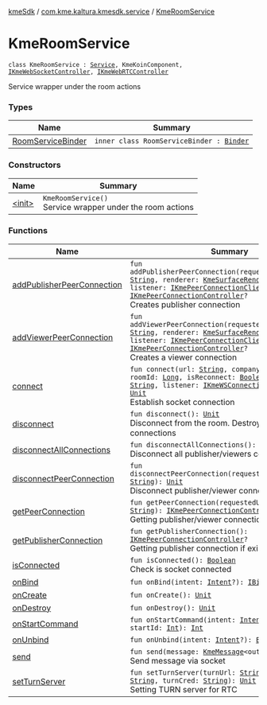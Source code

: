 [kmeSdk](../../index.md) / [com.kme.kaltura.kmesdk.service](../index.md) / [KmeRoomService](./index.md)

# KmeRoomService

`class KmeRoomService : `[`Service`](https://developer.android.com/reference/android/app/Service.html)`, KmeKoinComponent, `[`IKmeWebSocketController`](../../com.kme.kaltura.kmesdk.controller/-i-kme-web-socket-controller/index.md)`, `[`IKmeWebRTCController`](../../com.kme.kaltura.kmesdk.controller/-i-kme-web-r-t-c-controller/index.md)

Service wrapper under the room actions

### Types

| Name | Summary |
|---|---|
| [RoomServiceBinder](-room-service-binder/index.md) | `inner class RoomServiceBinder : `[`Binder`](https://developer.android.com/reference/android/os/Binder.html) |

### Constructors

| Name | Summary |
|---|---|
| [&lt;init&gt;](-init-.md) | `KmeRoomService()`<br>Service wrapper under the room actions |

### Functions

| Name | Summary |
|---|---|
| [addPublisherPeerConnection](add-publisher-peer-connection.md) | `fun addPublisherPeerConnection(requestedUserIdStream: `[`String`](https://kotlinlang.org/api/latest/jvm/stdlib/kotlin/-string/index.html)`, renderer: `[`KmeSurfaceRendererView`](../../com.kme.kaltura.kmesdk.webrtc.view/-kme-surface-renderer-view/index.md)`, listener: `[`IKmePeerConnectionClientEvents`](../../com.kme.kaltura.kmesdk.webrtc.peerconnection/-i-kme-peer-connection-client-events/index.md)`): `[`IKmePeerConnectionController`](../../com.kme.kaltura.kmesdk.controller/-i-kme-peer-connection-controller/index.md)`?`<br>Creates publisher connection |
| [addViewerPeerConnection](add-viewer-peer-connection.md) | `fun addViewerPeerConnection(requestedUserIdStream: `[`String`](https://kotlinlang.org/api/latest/jvm/stdlib/kotlin/-string/index.html)`, renderer: `[`KmeSurfaceRendererView`](../../com.kme.kaltura.kmesdk.webrtc.view/-kme-surface-renderer-view/index.md)`, listener: `[`IKmePeerConnectionClientEvents`](../../com.kme.kaltura.kmesdk.webrtc.peerconnection/-i-kme-peer-connection-client-events/index.md)`): `[`IKmePeerConnectionController`](../../com.kme.kaltura.kmesdk.controller/-i-kme-peer-connection-controller/index.md)`?`<br>Creates a viewer connection |
| [connect](connect.md) | `fun connect(url: `[`String`](https://kotlinlang.org/api/latest/jvm/stdlib/kotlin/-string/index.html)`, companyId: `[`Long`](https://kotlinlang.org/api/latest/jvm/stdlib/kotlin/-long/index.html)`, roomId: `[`Long`](https://kotlinlang.org/api/latest/jvm/stdlib/kotlin/-long/index.html)`, isReconnect: `[`Boolean`](https://kotlinlang.org/api/latest/jvm/stdlib/kotlin/-boolean/index.html)`, token: `[`String`](https://kotlinlang.org/api/latest/jvm/stdlib/kotlin/-string/index.html)`, listener: `[`IKmeWSConnectionListener`](../../com.kme.kaltura.kmesdk.ws/-i-kme-w-s-connection-listener/index.md)`): `[`Unit`](https://kotlinlang.org/api/latest/jvm/stdlib/kotlin/-unit/index.html)<br>Establish socket connection |
| [disconnect](disconnect.md) | `fun disconnect(): `[`Unit`](https://kotlinlang.org/api/latest/jvm/stdlib/kotlin/-unit/index.html)<br>Disconnect from the room. Destroy all related connections |
| [disconnectAllConnections](disconnect-all-connections.md) | `fun disconnectAllConnections(): `[`Unit`](https://kotlinlang.org/api/latest/jvm/stdlib/kotlin/-unit/index.html)<br>Disconnect all publisher/viewers connections |
| [disconnectPeerConnection](disconnect-peer-connection.md) | `fun disconnectPeerConnection(requestedUserIdStream: `[`String`](https://kotlinlang.org/api/latest/jvm/stdlib/kotlin/-string/index.html)`): `[`Unit`](https://kotlinlang.org/api/latest/jvm/stdlib/kotlin/-unit/index.html)<br>Disconnect publisher/viewer connection by id |
| [getPeerConnection](get-peer-connection.md) | `fun getPeerConnection(requestedUserIdStream: `[`String`](https://kotlinlang.org/api/latest/jvm/stdlib/kotlin/-string/index.html)`): `[`IKmePeerConnectionController`](../../com.kme.kaltura.kmesdk.controller/-i-kme-peer-connection-controller/index.md)`?`<br>Getting publisher/viewer connection by id |
| [getPublisherConnection](get-publisher-connection.md) | `fun getPublisherConnection(): `[`IKmePeerConnectionController`](../../com.kme.kaltura.kmesdk.controller/-i-kme-peer-connection-controller/index.md)`?`<br>Getting publisher connection if exist |
| [isConnected](is-connected.md) | `fun isConnected(): `[`Boolean`](https://kotlinlang.org/api/latest/jvm/stdlib/kotlin/-boolean/index.html)<br>Check is socket connected |
| [onBind](on-bind.md) | `fun onBind(intent: `[`Intent`](https://developer.android.com/reference/android/content/Intent.html)`?): `[`IBinder`](https://developer.android.com/reference/android/os/IBinder.html) |
| [onCreate](on-create.md) | `fun onCreate(): `[`Unit`](https://kotlinlang.org/api/latest/jvm/stdlib/kotlin/-unit/index.html) |
| [onDestroy](on-destroy.md) | `fun onDestroy(): `[`Unit`](https://kotlinlang.org/api/latest/jvm/stdlib/kotlin/-unit/index.html) |
| [onStartCommand](on-start-command.md) | `fun onStartCommand(intent: `[`Intent`](https://developer.android.com/reference/android/content/Intent.html)`?, flags: `[`Int`](https://kotlinlang.org/api/latest/jvm/stdlib/kotlin/-int/index.html)`, startId: `[`Int`](https://kotlinlang.org/api/latest/jvm/stdlib/kotlin/-int/index.html)`): `[`Int`](https://kotlinlang.org/api/latest/jvm/stdlib/kotlin/-int/index.html) |
| [onUnbind](on-unbind.md) | `fun onUnbind(intent: `[`Intent`](https://developer.android.com/reference/android/content/Intent.html)`?): `[`Boolean`](https://kotlinlang.org/api/latest/jvm/stdlib/kotlin/-boolean/index.html) |
| [send](send.md) | `fun send(message: `[`KmeMessage`](../../com.kme.kaltura.kmesdk.ws.message/-kme-message/index.md)`<out `[`Payload`](../../com.kme.kaltura.kmesdk.ws.message/-kme-message/-payload/index.md)`>): `[`Unit`](https://kotlinlang.org/api/latest/jvm/stdlib/kotlin/-unit/index.html)<br>Send message via socket |
| [setTurnServer](set-turn-server.md) | `fun setTurnServer(turnUrl: `[`String`](https://kotlinlang.org/api/latest/jvm/stdlib/kotlin/-string/index.html)`, turnUser: `[`String`](https://kotlinlang.org/api/latest/jvm/stdlib/kotlin/-string/index.html)`, turnCred: `[`String`](https://kotlinlang.org/api/latest/jvm/stdlib/kotlin/-string/index.html)`): `[`Unit`](https://kotlinlang.org/api/latest/jvm/stdlib/kotlin/-unit/index.html)<br>Setting TURN server for RTC |
